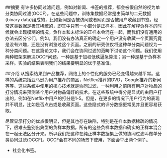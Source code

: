 ﻿---
layout : post
category : machine learning
tags : [翻译,机器学习,OCCF]
---
##摘要
有许多协同过滤问题，例如对新闻、书签的推荐，都会被很自然的视为单分类协同过滤(OCCF)。在这些问题中，训练集数据经常是由简单的二元数据{binary data}组成的，比如新闻是否被访问或者网页是否被用户收藏到书签。经常这类数据是极其稀疏的，即其中只有一小部分是正样本，因此在解释负样本的时候就会出现模糊的情况。负样本和未标注的正样本会混在一起，而我们没有通用的办法去区分它们。例如，我们没有办法真正的确定一个用户没有收藏一个页面究竟是没有兴趣，还是没有浏览过这个页面。之前的研究仅仅将这种单分类问题视为一种分类问题。在这篇论文中，我们会在协同过滤的范畴下讨论这个问题。我们使用两种框架来解决OCCF问题。一种是基于加权低秩逼急算法；另一种是基于负样本采样。实验的结果表明我们的结果要明显的优于基准值。

##介绍
从搜索结果到产品推荐，网络上的个性化的服务已经变得越来越平常。这样的系统包括亚马逊为用户推荐的商品，Netflex推荐的DVD，Google推荐的新闻等等。这些系统中使用的核心技术就是协同过滤，一种利用之前所有用户对物品的打分情况来预测某个用户对物品偏好的技术。在这些系统中得分是显式的由用户打出的，例如在Netflix中用户的打分是1-5。但是，在更多的情况下用户行为的表现并不明显，比如是否点击或是收藏页面。这些隐式的评分数据更常见并且更容易获取。

尽管显示打分的优点很明显，但是其也存在缺陷，特别是在样本数据稀疏的情况下，很难去鉴别出典型的负样本数据。所有的这些负样本数据和确实的正样本混合在一起无法区分开来。所以我们把这种在纯正样本数据集上做的协同过滤叫做单分类协同过滤(OCCF)。OCCF会在不同的场景下使用，下面会举出两个例子。    

+ 社会化书签。

